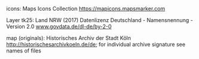 icons: Maps Icons Collection https://mapicons.mapsmarker.com

Layer tk25: Land NRW (2017) Datenlizenz Deutschland - Namensnennung - Version 2.0 www.govdata.de/dl-de/by-2-0

map (originals): Historisches Archiv der Stadt Köln http://historischesarchivkoeln.de/de; for individual archive signature see names of files
